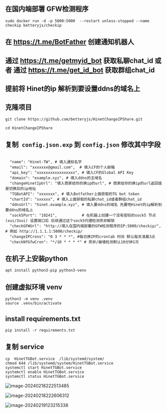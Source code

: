 ## 在国内端部署 GFW检测程序

```shell
sudo docker run -d -p 5000:5000  --restart unless-stopped --name checkip betteryjs/checkip

```

## 在 https://t.me/BotFather 创建通知机器人 
## 通过 https://t.me/getmyid_bot 获取私聊chat_id 或者 通过 https://t.me/get_id_bot 获取群组chat_id

## 提前将 Hinet的ip 解析到要设置ddns的域名上
## 克隆项目

```shell
git clone https://github.com/betteryjs/HinetChangeIPShare.git

cd HinetChangeIPShare
```

## 复制` config.json.exp` 到 `config.json` 修改其中字段

```shell

  "name": "Hinet-TW", # 填入通知名字
  "email": "xxxxxxx@gmail.com",  # 填入CF的个人邮箱
  "api_key": "xxxxxxxxxxxxxxxxx", # 填入CF的Global API Key	
  "domain": "example.xyz", # 填入ddns的主域名
  "changeHinetIpUrl": "填入商家给你的换ip的url", # 商家给你的换ip的url返回值是切换后的ip地址
  "TGBotAPI": "xxxxxxx", # 填入Botfather上面获取的TG bot token
  "chartId": "xxxxxx", # 填入上面获取的私聊chat_id或者群组chat_id
  "ddnsUrl": "hinet.example.xyz", # 填入要ddns的域名 先要吧Hinet的ip解析到要ddns的域名上
  "sock5Port": "10241",           # 在机器上创建一个没有密码的sock5 节点 (xui/3xui) 设置端口后 后续通过这个sock5代理检测奈非解锁
  "checkGFWUrl": "http://填入在国内端部署的GFW检测程序的IP:5000/checkip/", # 例如 http://1.1.1.1:5000/checkip/
  "changeIPCrons": "0 3 * * *", #每日换IP的crontab 时间 默认每天凌晨3点
  "checkNfGfwCron": "*/10 * * * *" # 奈非/被墙检测默认10分钟1次
```


## 在机子上安装python

```
apt install python3-pip python3-venv
```

## 创建虚拟环境 venv
```
python3 -m venv .venv
source .venv/bin/activate
```

## install requirements.txt

```
pip install -r requirements.txt
```


## 复制 service
```
cp  HinetTGBot.service  /lib/systemd/system/
chmod 644 /lib/systemd/system/HinetTGBot.service
systemctl start HinetTGBot.service
systemctl enable HinetTGBot.service
systemctl status HinetTGBot.service

```





![image-20240218222513485](https://oss.660114.xyz/blog-images/202402182225549.png)

![image-20240218222606312](https://oss.660114.xyz/blog-images/202402182226340.png)

![image-20240219123215338](https://oss.660114.xyz/blog-images/202402191232491.png)
